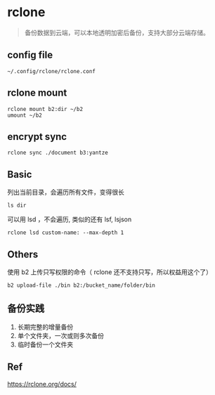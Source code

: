 # rclone

> 备份数据到云端，可以本地透明加密后备份，支持大部分云端存储。

## config file
```
~/.config/rclone/rclone.conf
```

## rclone mount
```
rclone mount b2:dir ~/b2
umount ~/b2
```

## encrypt sync
```
rclone sync ./document b3:yantze
```

## Basic
列出当前目录，会遍历所有文件，变得很长
```
ls dir
```

可以用 lsd ，不会遍历, 类似的还有 lsf, lsjson
```
rclone lsd custom-name: --max-depth 1
```

## Others
使用 b2 上传只写权限的命令（ rclone 还不支持只写，所以权益用这个了）
```
b2 upload-file ./bin b2:/bucket_name/folder/bin
```

## 备份实践
1. 长期完整的增量备份
2. 单个文件夹，一次或则多次备份
3. 临时备份一个文件夹

## Ref
https://rclone.org/docs/
